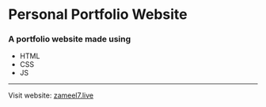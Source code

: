 # Personal Portfolio Website

<h3> A portfolio website made using </h3>

- HTML
- CSS
- JS

<hr>

Visit website: [zameel7.live](https://zameel7.live)
